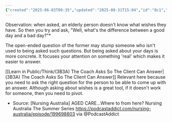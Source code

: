 ```yaml
---
{"created":"2025-06-03T09:35","updated":"2025-08-31T15:04","id":"8c1","dg-permalink":"8c1-good-vs-bad-aged-care","dg-publish":true,"dg-path":"Think/Good day vs bad day in aged care.md","permalink":"/8c1-good-vs-bad-aged-care/","dgPassFrontmatter":true,"noteIcon":"1"}
---
```


Observation: when asked, an elderly person doesn't know what wishes they have. So then you try and ask, "Well, what's the difference between a good day and a bad day?"*

The open-ended question of the former may stump someone who isn't used to being asked such questions. But being asked about your days is more concrete. It focuses your attention on something 'real' which makes it easier to answer. 

[[Learn in Public/Think/(3B3A) The Coach Asks So The Client Can Answer\|(3B3A) The Coach Asks So The Client Can Answer]]
Relevant here because you need to ask the right question for the person to be able to come up with an answer. Although asking about wishes is a great tool, if it doesn't work for someone, then you need to pivot. 

* Source: [Nursing Australia] AGED CARE...Where to from here? Nursing Australia The Summer Series
https://podcastaddict.com/nursing-australia/episode/199698803 via @PodcastAddict